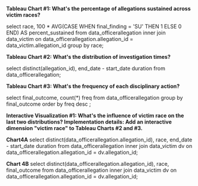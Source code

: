 **Tableau Chart #1: What's the percentage of allegations sustained across victim races?**

select race, 100 * AVG(CASE WHEN final_finding = 'SU' THEN 1 ELSE 0 END) AS percent_sustained from data_officerallegation inner join data_victim on data_officerallegation.allegation_id = data_victim.allegation_id group by race;


**Tableau Chart #2: What's the distribution of investigation times?**

select distinct(allegation_id), end_date - start_date duration from data_officerallegation;

**Tableau Chart #3: What's the frequency of each disciplinary action?**

select final_outcome, count(*) freq from data_officerallegation group by final_outcome order by freq desc ;

**Interactive Visualization #1: What's the influence of victim race on the last two distributions? Implementation details: Add an interactive dimension "victim race" to Tableau Charts #2 and #3.**

**Chart4A**
select distinct(data_officerallegation.allegation_id), race, end_date - start_date duration from data_officerallegation inner join data_victim dv on data_officerallegation.allegation_id = dv.allegation_id;

**Chart 4B**
select distinct(data_officerallegation.allegation_id), race, final_outcome from data_officerallegation inner join data_victim dv on data_officerallegation.allegation_id = dv.allegation_id;

